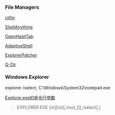 ### File Managers

[clifm](https://github.com/leo-arch/clifm)

[ShellAnything](https://github.com/end2endzone/ShellAnything)

[OpenHashTab](https://github.com/namazso/OpenHashTab)

[AdaptiveShell](https://github.com/w10m-research/AdaptiveShell)

[ExplorerPatcher](https://github.com/valinet/ExplorerPatcher)

[Q-Dir](https://www.softwareok.com/?seite=Freeware/Q-Dir)

### Windows Explorer

explorer /select, C:\Windows\System32\notepad.exe

[Explorer.exe的命令行参数](https://www.cnblogs.com/ymind/archive/2012/03/30/explorer-command-args.html)

> EXPLORER.EXE [/n][/e][,/root,<object>][[,/select],<subobject>]
